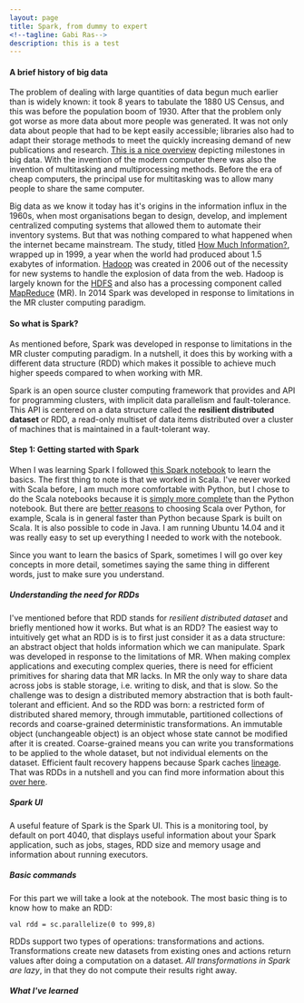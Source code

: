 ```yaml
---
layout: page
title: Spark, from dummy to expert
<!--tagline: Gabi Ras-->
description: this is a test 
---
```

#### A brief history of big data

The problem of dealing with large quantities of data begun much earlier than is widely known: it took 8 years to tabulate the 1880 US Census, and this was before the population boom of 1930. After that the problem only got worse as more data about more people was generated. It was not only data about people that had to be kept easily accessible; libraries also had to adapt their storage methods to meet the quickly increasing demand of new publications and research. [This is a nice overview](http://www.winshuttle.com/big-data-timeline/) depicting milestones in big data. With the invention of the modern computer there was also the invention of multitasking and multiprocessing methods. Before the era of cheap computers, the principal use for multitasking was to allow many people to share the same computer. 

Big data as we know it today has it's origins in the information influx in the 1960s, when most organisations began to design, develop, and implement centralized computing systems that allowed them to automate their inventory systems. But that was nothing compared to what happened when the internet became mainstream. The study, titled [How Much Information?](http://www2.sims.berkeley.edu/research/projects/how-much-info/), wrapped up in 1999, a year when the world had produced about 1.5 exabytes of information. [Hadoop](http://hadoop.apache.org/) was created in 2006 out of the necessity for new systems to handle the explosion of data from the web. Hadoop is largely known for the [HDFS](https://hadoop.apache.org/docs/r1.2.1/hdfs_design.html#Introduction) and also has a processing component called [MapReduce](https://hadoop.apache.org/docs/r1.2.1/mapred_tutorial.html#Overview) (MR). In 2014 Spark was developed in response to limitations in the MR cluster computing paradigm. 

#### So what is Spark?
<!--Introduce the reader briefly to spark, and, if you like, the way you carry out the assignment: in the terminal room or at home, deviations from the default suggested commands that you needed to get things running conveniently, etc..-->
As mentioned before, Spark was developed in response to limitations in the MR cluster computing paradigm. In a nutshell, it does this by working with a different data structure (RDD) which makes it possible to achieve much higher speeds compared to when working with MR.

Spark is an open source cluster computing framework that provides and API for programming clusters, with implicit data parallelism and fault-tolerance. This API is centered on a data structure called the **resilient distributed dataset** or RDD, a read-only multiset of data items distributed over a cluster of machines that is maintained in a fault-tolerant way.

#### Step 1: Getting started with Spark
When I was learning Spark I followed [this Spark notebook](http://rubigdata.github.io/course/assignments/A2a-spark-101.html) to learn the basics. The first thing to note is that we worked in Scala. I've never worked with Scala before, I am much more comfortable with Python, but I chose to do the Scala notebooks because it is [simply more complete](http://rubigdata.github.io/course/background/spark-notebook.html) than the Python notebook. But there are [better reasons](https://www.linkedin.com/pulse/why-i-choose-scala-apache-spark-project-lan-jiang) to choosing Scala over Python, for example, Scala is in general faster than Python because Spark is built on Scala. It is also possible to code in Java. I am running Ubuntu 14.04 and it was really easy to set up everything I needed to work with the notebook. 

Since you want to learn the basics of Spark, sometimes I will go over key concepts in more detail, sometimes saying the same thing in different words, just to make sure you understand.

##### Understanding the need for RDDs
I've mentioned before that RDD stands for *resilient distributed dataset* and briefly mentioned how it works. But what is an RDD? The easiest way to intuitively get what an RDD is is to first just consider it as a data structure: an abstract object that holds information which we can manipulate. Spark was developed in response to the limitations of MR. When making complex applications and executing complex queries, there is need for efficient primitives for sharing data that MR lacks. In MR the only way to share data across jobs is stable storage, i.e. writing to disk, and that is slow. So the challenge was to design a distributed memory abstraction that is both fault-tolerant and efficient. And so the RDD was born: a restricted form of distributed shared memory, through  immutable, partitioned collections of records and coarse-grained deterministic transformations. An immutable object (unchangeable object) is an object whose state cannot be modified after it is created. Coarse-grained means you can write you transformations to be applied to the whole dataset, but not individual elements on the dataset. Efficient fault recovery happens because Spark caches [lineage](http://stackoverflow.com/questions/30699530/in-apache-spark-how-does-lineage-get-passed-down-in-rdds). That was RDDs in a nutshell and you can find more information about this [over here](http://www.cs.berkeley.edu/~matei/talks/2012/nsdi_rdds.pdf). 

##### Spark UI
A useful feature of Spark is the Spark UI. This is a monitoring tool, by default on port 4040, that displays useful information about your Spark application, such as jobs, stages, RDD size and memory usage and information about running executors. 

##### Basic commands
For this part we will take a look at the notebook. The most basic thing is to know how to make an RDD: 

```
val rdd = sc.parallelize(0 to 999,8)
```

RDDs support two types of operations: transformations and actions. Transformations create new datasets from existing ones and actions return values after doing a computation on a dataset. *All transformations in Spark are lazy*, in that they do not compute their results right away.


<!--some other links:-->
<!--- https://www.quora.com/Is-Scala-a-better-choice-than-Python-for-Apache-Spark-->
<!--- http://spark.apache.org/docs/latest/programming-guide.html-->

##### What I've learned
<!--Briefly explain what you learned about going through the notebook. Copy the most relevant commands (modified where you thought interesting), and add a brief explanation of what the commands do. (View as report can be a handy feature!)-->

<!--Do not forget to include what you learn from inspecting the Spark UI after issuing commands from the notebook! (Hint: comment on lazy evaluation and/or the effect of caching RDDs.)-->
